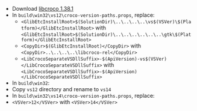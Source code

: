  * Download [libcroco 1.38.1](http://ftp.acc.umu.se/pub/GNOME/sources/libcroco/0.6/libcroco-0.6.11.tar.xz)
 * In `build\win32\vs12\croco-version-paths.props`, replace:
	* `<GlibEtcInstallRoot>$(SolutionDir)\..\..\..\..\vs$(VSVer)\$(Platform)</GlibEtcInstallRoot>` with
`<GlibEtcInstallRoot>$(SolutionDir)\..\..\..\..\..\..\gtk\$(Platform)</GlibEtcInstallRoot>`
	* `<CopyDir>$(GlibEtcInstallRoot)</CopyDir>` with
`<CopyDir>..\..\..\..\libcroco-rel</CopyDir>`
	* `<LibCrocoSeparateVSDllSuffix>-$(ApiVersion)-vs$(VSVer)</LibCrocoSeparateVSDllSuffix>` with
`<LibCrocoSeparateVSDllSuffix>-$(ApiVersion)</LibCrocoSeparateVSDllSuffix>`
 * In `build\win32`:
  * Copy `vs12` directory and rename to `vs14`
 * In `build\win32\vs14\croco-version-paths.props`, replace:
  * `<VSVer>12</VSVer>` with
    `<VSVer>14</VSVer>`